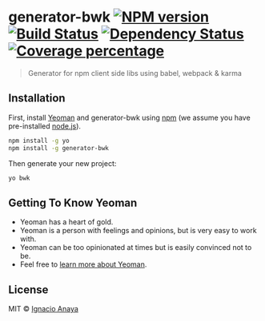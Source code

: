 # generator-bwk [![NPM version][npm-image]][npm-url] [![Build Status][travis-image]][travis-url] [![Dependency Status][daviddm-image]][daviddm-url] [![Coverage percentage][coveralls-image]][coveralls-url]
> Generator for npm client side libs using babel, webpack &amp; karma

## Installation

First, install [Yeoman](http://yeoman.io) and generator-bwk using [npm](https://www.npmjs.com/) (we assume you have pre-installed [node.js](https://nodejs.org/)).

```bash
npm install -g yo
npm install -g generator-bwk
```

Then generate your new project:

```bash
yo bwk
```

## Getting To Know Yeoman

 * Yeoman has a heart of gold.
 * Yeoman is a person with feelings and opinions, but is very easy to work with.
 * Yeoman can be too opinionated at times but is easily convinced not to be.
 * Feel free to [learn more about Yeoman](http://yeoman.io/).

## License

MIT © [Ignacio Anaya]()


[npm-image]: https://badge.fury.io/js/generator-bwk.svg
[npm-url]: https://npmjs.org/package/generator-bwk
[travis-image]: https://travis-ci.org/ianaya89/generator-bwk.svg?branch=master
[travis-url]: https://travis-ci.org/ianaya89/generator-bwk
[daviddm-image]: https://david-dm.org/ianaya89/generator-bwk.svg?theme=shields.io
[daviddm-url]: https://david-dm.org/ianaya89/generator-bwk
[coveralls-image]: https://coveralls.io/repos/ianaya89/generator-bwk/badge.svg
[coveralls-url]: https://coveralls.io/r/ianaya89/generator-bwk
